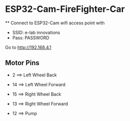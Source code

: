 # ESP32-Cam-FireFighter-Car

** Connect to ESP32-Cam wifi access point with

- SSID: e-lab innovations
- Pass: PASSWORD

Go to http://192.168.4.1

## Motor Pins
* 2 ==> Left Wheel Back
* 14 ==> Left Wheel Forward
* 15 ==> Right Wheel Back
* 13 ==> Right Wheel Forward


* 12 ==> Pump